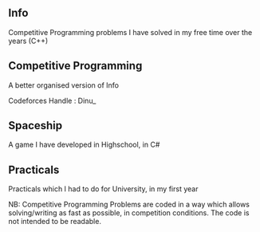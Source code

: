 
## Info 

Competitive Programming problems I have solved in my free time over the years (C++)

## Competitive Programming

A better organised version of Info

Codeforces Handle : Dinu_

## Spaceship

A game I have developed in Highschool, in C#

## Practicals

Practicals which I had to do for University, in my first year

NB: Competitive Programming Problems are coded in a way which allows solving/writing as fast as possible, in competition conditions. The code is not intended to be readable.
